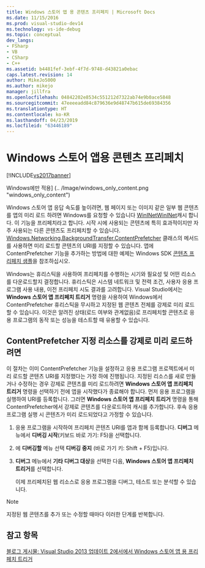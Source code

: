 ```yaml
---
title: Windows 스토어 앱 용 콘텐츠 프리페치 | Microsoft Docs
ms.date: 11/15/2016
ms.prod: visual-studio-dev14
ms.technology: vs-ide-debug
ms.topic: conceptual
dev_langs:
- FSharp
- VB
- CSharp
- C++
ms.assetid: b4481fef-3ebf-4f7d-9748-d43821a0ebac
caps.latest.revision: 14
author: MikeJo5000
ms.author: mikejo
manager: jillfra
ms.openlocfilehash: 04842202e8534c551212d7322ab74e9b0ace5848
ms.sourcegitcommit: 47eeeeadd84c879636e9d48747b615de69384356
ms.translationtype: HT
ms.contentlocale: ko-KR
ms.lasthandoff: 04/23/2019
ms.locfileid: "63446189"
---
```

# <a name="prefetch-content-for-windows-store-apps"></a>Windows 스토어 앱용 콘텐츠 프리페치
[!INCLUDE[vs2017banner](../includes/vs2017banner.md)]

Windows에만 적용] (.. /Image/windows_only_content.png "windows_only_content")  
  
 Windows 스토어 앱 응답 속도를 높이려면, 웹 페이지 또는 이미지 같은 일부 웹 콘텐츠를 앱의 미리 로드 하려면 Windows를 요청할 수 있습니다 [WinINet](http://msdn.microsoft.com/0a06f2af-957a-4dff-a8cc-187370181b5c)[WinINet](http://msdn.microsoft.com/library/aa383630.aspx)캐시 합니다. 이 기능을 프리페치라고 합니다. 시작 시에 사용되는 콘텐츠에 특히 효과적이지만 자주 사용되는 다른 콘텐츠도 프리페치할 수 있습니다. [Windows.Networking.BackgroundTransfer.ContentPrefetcher](http://msdn.microsoft.com/library/windows/apps/windows.networking.backgroundtransfer.contentprefetcher.aspx) 클래스의 메서드를 사용하면 미리 로드할 콘텐츠의 URI를 지정할 수 있습니다. 앱에 ContentPrefetcher 기능을 추가하는 방법에 대한 예제는 Windows SDK [콘텐츠 프리페치 샘플](http://code.msdn.microsoft.com/windowsapps/ContentPrefetcher-Sample-432c8309)을 참조하십시오.  
  
 Windows는 휴리스틱을 사용하여 프리페치를 수행하는 시기와 필요성 및 어떤 리소스를 다운로드할지 결정합니다. 휴리스틱은 시스템 네트워크 및 전력 조건, 사용자 응용 프로그램 사용 내용, 이전 프리페치 시도 결과를 고려합니다. Visual Studio에서는 **Windows 스토어 앱 프리페치 트리거** 명령을 사용하여 Windows에서 ContentPrefetcher 휴리스틱을 무시하고 지정된 웹 콘텐츠 전체를 강제로 미리 로드할 수 있습니다. 이것은 알려진 상태(로드 여부와 관계없음)로 프리페치할 콘텐츠로 응용 프로그램의 동작 또는 성능을 테스트할 때 유용할 수 있습니다.  
  
## <a name="to-force-preloading-of-contentprefetcher-specified-resources"></a>ContentPrefetcher 지정 리소스를 강제로 미리 로드하려면  
 이 절차는 이미 ContentPrefetcher 기능을 설정하고 응용 프로그램 프로젝트에서 미리 로드할 콘텐츠 URI를 지정했다는 가정 하에 진행됩니다. 지정된 리소스를 새로 만들거나 수정하는 경우 강제로 콘텐츠를 미리 로드하려면 **Windows 스토어 앱 프리페치 트리거** 명령을 선택하기 전에 앱을 시작했다가 종료해야 합니다. 먼저 응용 프로그램을 실행하여 URI를 등록합니다. 그러면 **Windows 스토어 앱 프리페치 트리거** 명령을 통해 ContentPrefetcher에서 강제로 콘텐츠를 다운로드하여 캐시를 추가합니다. 후속 응용 프로그램 실행 시 콘텐츠가 미리 로드되었다고 가정할 수 있습니다.  
  
1. 응용 프로그램을 시작하여 프리페치 콘텐츠 URI를 앱과 함께 등록합니다. **디버그** 메뉴에서 **디버깅 시작**(키보드 바로 가기: F5)을 선택합니다.  
  
2. 에 **디버깅할** 메뉴 선택 **디버깅 중지** (바로 가기 키: Shift + F5)입니다.  
  
3. **디버그** 메뉴에서 **기타 디버그 대상**을 선택한 다음, **Windows 스토어 앱 프리페치 트리거**를 선택합니다.  
  
   이제 프리페치된 웹 리소스로 응용 프로그램을 디버그, 테스트 또는 분석할 수 있습니다.  
  
> [!NOTE]
> 지정된 웹 콘텐츠를 추가 또는 수정할 때마다 이러한 단계를 반복합니다.  
  
## <a name="see-also"></a>참고 항목  
 [블로그 게시물: Visual Studio 2013 업데이트 2에서에서 Windows 스토어 앱 용 프리페치 트리거](http://blogs.msdn.com/b/visualstudioalm/archive/2014/02/06/triggering-prefetch-for-windows-store-apps-in-visual-studio-2013-update-2.aspx)
